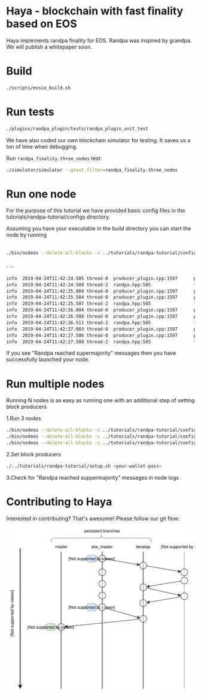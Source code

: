# Haya - blockchain with fast finality based on EOS

Haya implements randpa finality for EOS. Randpa was inspired by grandpa.
We will publish a whitepaper soon.

# Build

```bash
./scripts/eosio_build.sh
```

# Run tests
```bash
./plugins/randpa_plugin/tests/randpa_plugin_unit_test
```

We have also coded our own blockchain simulator for testing. It 
saves us a ton of time when debugging.

Run `randpa_finality.three_nodes` test:

```bash
./simulator/simulator --gtest_filter=randpa_finality.three_nodes
 ```

# Run one node

For the purpose of this tutorial we have provided basic config files in the tutorials/randpa-tutorial/configs 
directory.

Assuming you have your executable in the build directory you can start the node
by running 
 
```bash 

./bin/nodeos --delete-all-blocks -c ../tutorials/randpa-tutorial/configs/config0.ini

...

info  2019-04-24T11:42:24.505 thread-0  producer_plugin.cpp:1597      produce_block        ] Produced block 00000002c38eb2c3... #2 @ 2019-04-24T11:42:24.500 signed by eosio [trxs: 0, lib: 0, confirmed: 0]
info  2019-04-24T11:42:24.509 thread-2  randpa.hpp:585                finish_round         ] Randpa round reached supermajority, round num: 0, best block id: 00000002c38eb2c3cbebceb88129aa6d189c33d1449bb0397e0340cccc81840d, best block num: 2
info  2019-04-24T11:42:25.004 thread-0  producer_plugin.cpp:1597      produce_block        ] Produced block 000000039de520a9... #3 @ 2019-04-24T11:42:25.000 signed by eosio [trxs: 0, lib: 2, confirmed: 0]
info  2019-04-24T11:42:25.504 thread-0  producer_plugin.cpp:1597      produce_block        ] Produced block 000000043a87c431... #4 @ 2019-04-24T11:42:25.500 signed by eosio [trxs: 0, lib: 3, confirmed: 0]
info  2019-04-24T11:42:25.507 thread-2  randpa.hpp:585                finish_round         ] Randpa round reached supermajority, round num: 1, best block id: 000000039de520a9a62390ed3abc545ef3ae80428513fc35ba515edba09acd1c, best block num: 3
info  2019-04-24T11:42:26.004 thread-0  producer_plugin.cpp:1597      produce_block        ] Produced block 0000000590e6067f... #5 @ 2019-04-24T11:42:26.000 signed by eosio [trxs: 0, lib: 4, confirmed: 0]
info  2019-04-24T11:42:26.508 thread-0  producer_plugin.cpp:1597      produce_block        ] Produced block 00000006510daf43... #6 @ 2019-04-24T11:42:26.500 signed by eosio [trxs: 0, lib: 5, confirmed: 0]
info  2019-04-24T11:42:26.511 thread-2  randpa.hpp:585                finish_round         ] Randpa round reached supermajority, round num: 2, best block id: 0000000590e6067f9390cfe2e643de0ffc6dc5094ab750bd5bf1f3b159e62595, best block num: 5
info  2019-04-24T11:42:27.003 thread-0  producer_plugin.cpp:1597      produce_block        ] Produced block 00000007b7dbaaf8... #7 @ 2019-04-24T11:42:27.000 signed by eosio [trxs: 0, lib: 6, confirmed: 0]
info  2019-04-24T11:42:27.506 thread-0  producer_plugin.cpp:1597      produce_block        ] Produced block 00000008e2d399a5... #8 @ 2019-04-24T11:42:27.500 signed by eosio [trxs: 0, lib: 7, confirmed: 0]
info  2019-04-24T11:42:27.508 thread-2  randpa.hpp:585                finish_round         ] Randpa round reached supermajority, round num: 3, best block id: 00000007b7dbaaf833cfa95495192a2dd117fb81428c9ba6e25f141a0cd37e19, best block num: 7
```

If you see "Randpa reached supermajority" messages then you have successfully launched your node.

# Run multiple nodes

Running N nodes is as easy as running one with an additional step 
of setting block producers

1.Run 3 nodes

```bash
./bin/nodeos --delete-all-blocks -c ../tutorials/randpa-tutorial/config0.ini
./bin/nodeos --delete-all-blocks -c ../tutorials/randpa-tutorial/config1.ini
./bin/nodeos --delete-all-blocks -c ../tutorials/randpa-tutorial/config2.ini
```
 
2.Set block producers
```bash
./../tutorials/randpa-tutorial/setup.sh <your-wallet-pass>
```

3.Check for "Randpa reached suppermajority" messages in node logs
  
# Contributing to Haya

Interested in contributing? That's awesome! Please follow our git flow:

![Alt text](images/flow.svg)

